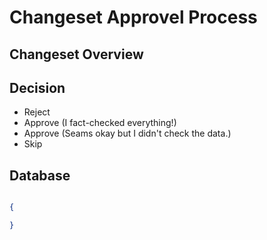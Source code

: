 # Changeset Approvel Process

## Changeset Overview

## Decision
- Reject
- Approve (I fact-checked everything!)
- Approve (Seams okay but I didn't check the data.)
- Skip


## Database

``` JSON

{

}

```